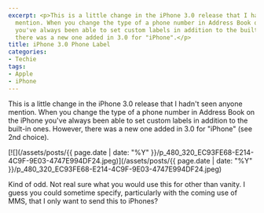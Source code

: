 ```yaml
---
excerpt: <p>This is a little change in the iPhone 3.0 release that I hadn't seen anyone
  mention. When you change the type of a phone number in Address Book on the iPhone
  you've always been able to set custom labels in addition to the built-in ones. However,
  there was a new one added in 3.0 for "iPhone".</p>
title: iPhone 3.0 Phone Label
categories:
- Techie
tags:
- Apple
- iPhone
---
```


This is a little change in the iPhone 3.0 release that I hadn't seen anyone mention. When you change the type of a phone number in Address Book on the iPhone you've always been able to set custom labels in addition to the built-in ones. However, there was a new one added in 3.0 for "iPhone" (see 2nd choice).
<!-- more -->

[![](/assets/posts/{{ page.date | date: "%Y" }}/p_480_320_EC93FE68-E214-4C9F-9E03-4747E994DF24.jpeg)](/assets/posts/{{ page.date | date: "%Y" }}/p_480_320_EC93FE68-E214-4C9F-9E03-4747E994DF24.jpeg)

Kind of odd. Not real sure what you would use this for other than vanity. I guess you could sometime specify, particularly with the coming use of MMS, that I only want to send this to iPhones?
